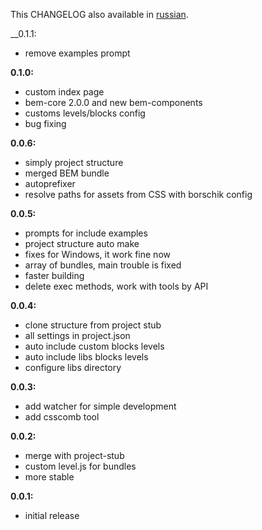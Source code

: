 This CHANGELOG also available in [russian](https://github.com/verybigman/generator-bem/blob/master/CHANGELOG.ru.md).

__0.1.1:

- remove examples prompt

__0.1.0:__

- custom index page
- bem-core 2.0.0 and new bem-components
- customs levels/blocks config
- bug fixing

__0.0.6:__

- simply project structure
- merged BEM bundle
- autoprefixer
- resolve paths for assets from CSS with borschik config

__0.0.5:__

- prompts for include examples
- project structure auto make
- fixes for Windows, it work fine now
- array of bundles, main trouble is fixed
- faster building
- delete exec methods, work with tools by API

__0.0.4:__

- clone structure from project stub
- all settings in project.json
- auto include custom blocks levels
- auto include libs blocks levels
- configure libs directory

__0.0.3:__

- add watcher for simple development
- add csscomb tool

__0.0.2:__

- merge with project-stub
- custom level.js for bundles
- more stable

__0.0.1:__

- initial release